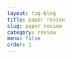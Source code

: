 ```yaml
---
layout: tag-blog
title: paper review
slug: paper review
category: review
menu: false
order: 1
---
```

